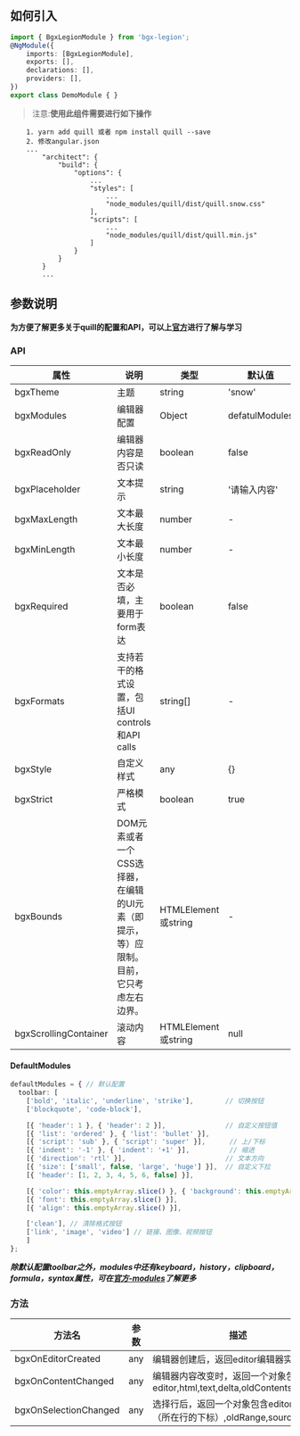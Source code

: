 ## 如何引入 ##
``` typescript
import { BgxLegionModule } from 'bgx-legion';
@NgModule({
    imports: [BgxLegionModule],
    exports: [],
    declarations: [],
    providers: [],
})
export class DemoModule { }
```
> 注意:**使用此组件需要进行如下操作**

```
    1. yarn add quill 或者 npm install quill --save
    2. 修改angular.json
    ...
        "architect": {
            "build": {
                "options": {
                    ...
                    "styles": [
                        ...
                        "node_modules/quill/dist/quill.snow.css"
                    ],
                    "scripts": [
                        ...
                        "node_modules/quill/dist/quill.min.js"
                    ]
                }
            }
        }
        ...
```


## 参数说明 ##
**为方便了解更多关于quill的配置和API，可以上[官方](https://quilljs.com/)进行了解与学习**

### API ###
属性|说明|类型|默认值
---|---|---|---
bgxTheme| 主题 |	string	| 'snow'
bgxModules | 编辑器配置 |	Object	|defatulModules
bgxReadOnly |编辑器内容是否只读|	boolean|	false
bgxPlaceholder | 文本提示 | string| '请输入内容'
bgxMaxLength |	文本最大长度|	number|	-
bgxMinLength | 文本最小长度 | number| -
bgxRequired | 文本是否必填，主要用于form表达	| boolean |	false
bgxFormats | 支持若干的格式设置，包括UI controls和API calls| string[]| -
bgxStyle | 自定义样式 | any| {}
bgxStrict | 严格模式 | boolean| true
bgxBounds | DOM元素或者一个CSS选择器，在编辑的UI元素（即提示，等）应限制。目前，它只考虑左右边界。 | HTMLElement或string| -
bgxScrollingContainer | 滚动内容 | HTMLElement或string| null

#### DefaultModules ###

``` typescript
defaultModules = { // 默认配置
  toolbar: [
    ['bold', 'italic', 'underline', 'strike'],        // 切换按钮
    ['blockquote', 'code-block'],

    [{ 'header': 1 }, { 'header': 2 }],               // 自定义按钮值
    [{ 'list': 'ordered' }, { 'list': 'bullet' }],
    [{ 'script': 'sub' }, { 'script': 'super' }],      // 上/下标
    [{ 'indent': '-1' }, { 'indent': '+1' }],          // 缩进
    [{ 'direction': 'rtl' }],                         // 文本方向
    [{ 'size': ['small', false, 'large', 'huge'] }],  // 自定义下拉
    [{ 'header': [1, 2, 3, 4, 5, 6, false] }],

    [{ 'color': this.emptyArray.slice() }, { 'background': this.emptyArray.slice() }], // 默认主题的下拉菜单
    [{ 'font': this.emptyArray.slice() }],
    [{ 'align': this.emptyArray.slice() }],

    ['clean'], // 清除格式按钮
    ['link', 'image', 'video'] // 链接、图像、视频按钮
    ]
};
```
***除默认配置toolbar之外，modules中还有keyboard，history，clipboard，formula，syntax属性，可在[官方-modules](https://quilljs.com/docs/modules)了解更多***

### 方法

方法名|参数|描述
---|---|---
bgxOnEditorCreated| any |	编辑器创建后，返回editor编辑器实例
bgxOnContentChanged |	any |	编辑器内容改变时，返回一个对象包含editor,html,text,delta,oldContents,source
bgxOnSelectionChanged| any|选择行后，返回一个对象包含editor,range（所在行的下标）,oldRange,source
